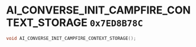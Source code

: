 # AI_CONVERSE_INIT_CAMPFIRE_CONTEXT_STORAGE `0x7ED8B78C`

```cpp
void AI_CONVERSE_INIT_CAMPFIRE_CONTEXT_STORAGE();
```